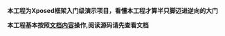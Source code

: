 **本工程为Xposed框架入门级演示项目，看懂本工程才算半只脚迈进逆向的大门**

**本工程基本按照[文档内容](data/Xposed框架函数的Hook学习.pdf)操作,阅读源码请先查看文档**
